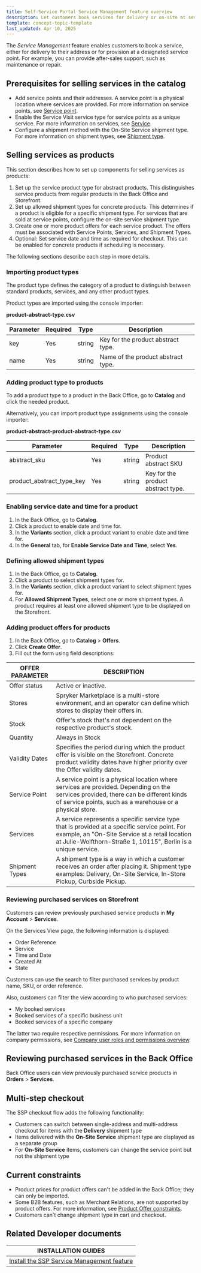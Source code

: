 ```yaml
---
title: Self-Service Portal Service Management feature overview
description: Let customers book services for delivery or on-site at service points, with configurable products, shipment types, and review options in Storefront and Back Office.
template: concept-topic-template
last_updated: Apr 10, 2025
---
```



The *Service Management* feature enables customers to book a service, either for delivery to their address or for provision at a designated service point. For example, you can provide after-sales support, such as maintenance or repair.


## Prerequisites for selling services in the catalog

- Add service points and their addresses. A service point is a physical location where services are provided. For more information on service points, see [Service point](/docs/pbc/all/service-point-management/latest/unified-commerce/service-points-feature-overview.html#service-point).
- Enable the Service Visit service type for service points as a unique service. For more information on services, see [Service](/docs/pbc/all/service-point-management/latest/unified-commerce/service-points-feature-overview.html#service).
- Configure a shipment method with the On-Site Service shipment type. For more information on shipment types, see [Shipment type](/docs/pbc/all/carrier-management/202410.0/base-shop/shipment-feature-overview.html#shipment-type).

## Selling services as products

This section describes how to set up components for selling services as products:

1. Set up the service product type for abstract products. This distinguishes service products from regular products in the Back Office and Storefront.
2. Set up allowed shipment types for concrete products. This determines if a product is eligible for a specific shipment type. For services that are sold at service points, configure the on-site service shipment type.
3. Create one or more product offers for each service product. The offers must be associated with Service Points, Services, and Shipment Types.
4. Optional: Set service date and time as required for checkout. This can be enabled for concrete products if scheduling is necessary.

The following sections describe each step in more details.

### Importing product types

The product type defines the category of a product to distinguish between standard products, services, and any other product types.

Product types are imported using the console importer:  

**product-abstract-type.csv**

| Parameter | Required | Type   | Description                         |
|-----------|----------|--------|-------------------------------------|
| key       | Yes      | string | Key for the product abstract type.  |
| name      | Yes      | string | Name of the product abstract type.  |



### Adding product type to products

To add a product type to a product in the Back Office, go to **Catalog** and click the needed product.

Alternatively, you can import product type assignments using the console importer:

**product-abstract-product-abstract-type.csv**

| Parameter                 | Required | Type   | Description                     |
|--------------------------|----------|--------|---------------------------------|
| abstract_sku             | Yes      | string | Product abstract SKU            |
| product_abstract_type_key| Yes      | string | Key for the product abstract type. |




### Enabling service date and time for a product

1. In the Back Office, go to **Catalog**.
2. Click a product to enable date and time for.
3. In the **Variants** section, click a product variant to enable date and time for.
4. In the **General** tab, for **Enable Service Date and Time**, select **Yes**.

<!-- Alternatively, this can be imported using the standard console importer. See *Import file details: product-tbd.csv*. -->


### Defining allowed shipment types

1. In the Back Office, go to **Catalog**.
2. Click a product to select shipment types for.
3. In the **Variants** section, click a product variant to select shipment types for.
5. For **Allowed Shipment Types**, select one or more shipment types.
  A product requires at least one allowed shipment type to be displayed on the Storefront.

<!-- Alternatively, shipment types can be imported using the standard console importer. See *Import file details: product-type.csv*. -->


### Adding product offers for products

1. In the Back Office, go to **Catalog** > **Offers**.
2. Click **Create Offer**.
3. Fill out the form using field descriptions:

| OFFER PARAMETER     | DESCRIPTION |
|---------------------|-------------|
| Offer status        | Active or inactive. |
| Stores              | Spryker Marketplace is a multi-store environment, and an operator can define which stores to display their offers in. |
| Stock               | Offer's stock that's not dependent on the respective product's stock. |
| Quantity | Always in Stock |
| Validity Dates      | Specifies the period during which the product offer is visible on the Storefront. Concrete product validity dates have higher priority over the Offer validity dates. |
| Service Point       | A service point is a physical location where services are provided. Depending on the services provided, there can be different kinds of service points, such as a warehouse or a physical store. |
| Services            | A service represents a specific service type that is provided at a specific service point. For example, an "On-Site Service at a retail location at Julie-Wolfthorn-Straße 1, 10115", Berlin is a unique service. |
| Shipment Types      | A shipment type is a way in which a customer receives an order after placing it. Shipment type examples: Delivery, On-Site Service, In-Store Pickup, Curbside Pickup. |



### Reviewing purchased services on Storefront

Customers can review previously purchased service products in **My Account** > **Services**.

On the Services View page, the following information is displayed:
- Order Reference
- Service
- Time and Date
- Created At
- State


Customers can use the search to filter purchased services by product name, SKU, or order reference.

Also, customers can filter the view according to who purchased services:
- My booked services
- Booked services of a specific business unit
- Booked services of a specific company

The latter two require respective permissions. For more information on company permissions, see [Company user roles and permissions overview](/docs/pbc/all/customer-relationship-management/latest/base-shop/company-account-feature-overview/company-user-roles-and-permissions-overview.html).


## Reviewing purchased services in the Back Office

Back Office users can view previously purchased service products in **Orders** > **Services**.


## Multi-step checkout

The SSP checkout flow adds the following functionality:

- Customers can switch between single-address and multi-address checkout for items with the **Delivery** shipment type
- Items delivered with the **On-Site Service** shipment type are displayed as a separate group
- For **On-Site Service** items, customers can change the service point but not the shipment type

## Current constraints

- Product prices for product offers can't be added in the Back Office; they can only be imported.
- Some B2B features, such as Merchant Relations, are not supported by product offers. For more information, see [Product Offer constraints](/docs/pbc/all/offer-management/latest/marketplace/marketplace-product-offer-feature-overview.html#current-constraints).
- Customers can't change shipment type in cart and checkout.



## Related Developer documents

| INSTALLATION GUIDES |
| - |
| [Install the SSP Service Management feature](/docs/pbc/all/self-service-portal/latest/install/install-the-ssp-service-management-feature.html) |

